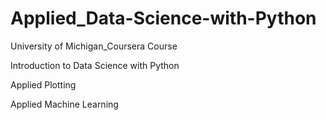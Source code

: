 # Applied_Data-Science-with-Python
University of Michigan_Coursera Course

Introduction to Data Science with Python

Applied Plotting

Applied Machine Learning



